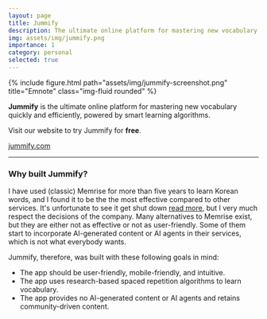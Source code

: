 ```yaml
---
layout: page
title: Jummify
description: The ultimate online platform for mastering new vocabulary quickly and efficiently, powered by smart learning algorithms.
img: assets/img/jummify.png
importance: 1
category: personal
selected: true
---
```


<div class="row">
    <div class="col-sm mt-3 mt-md-0">
        {% include figure.html path="assets/img/jummify-screenshot.png" title="Emnote" class="img-fluid rounded" %}
    </div>
</div>

**Jummify** is the ultimate online platform for mastering new vocabulary quickly and efficiently, powered by smart learning algorithms.

Visit our website to try Jummify for **free**.

<div class="links">
<a href="https://jummify.com" class="btn btn-sm z-depth-0" role="button">jummify.com</a>
</div>

---

### Why built Jummify?

I have used (classic) Memrise for more than five years to learn Korean words, and I found it to be the the most effective compared to other services. It's unfortunate to see it get shut down [read more](https://www.memrise.com/blog/changes-to-the-memrise-app), but I very much respect the decisions of the company. Many alternatives to Memrise exist, but they are either not as effective or not as user-friendly. Some of them start to incorporate AI-generated content or AI agents in their services, which is not what everybody wants.

Jummify, therefore, was built with these following goals in mind:

- The app should be user-friendly, mobile-friendly, and intuitive.
- The app uses research-based spaced repetition algorithms to learn vocabulary.
- The app provides no AI-generated content or AI agents and retains community-driven content.
